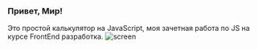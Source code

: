 ### **Привет, Мир!** ###
Это простой калькулятор на JavaScript, моя зачетная работа по JS на курсе FrontEnd разработка.
![screen](https://user-images.githubusercontent.com/5484416/200491512-962f46c7-bd44-48a3-b6b5-9e6ae78da21a.png)
